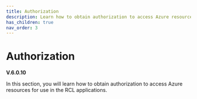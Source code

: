 ```yaml
---
title: Authorization
description: Learn how to obtain authorization to access Azure resources for use in the RCL applications
has_children: true
nav_order: 3
---
```


# Authorization
**V.6.0.10**

In this section, you will learn how to obtain authorization to access Azure resources for use in the RCL applications.